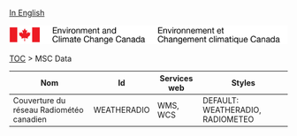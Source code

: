 [In English](geomet-weatheradio_en.md)

![ECCC logo](../../img_eccc-logo.png)

[TOC](../geomet-weatheradio_fr.md) > MSC Data


Nom                                      | Id          | Services web | Styles                          
-----------------------------------------|-------------|--------------|---------------------------------
Couverture du réseau Radiométéo canadien | WEATHERADIO | WMS, WCS     | DEFAULT: WEATHERADIO, RADIOMETEO

